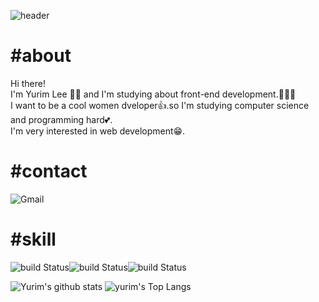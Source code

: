 

<!--
**lyl117/lyl117** is a ✨ _special_ ✨ repository because its `README.md` (this file) appears on your GitHub profile.

Here are some ideas to get you started:

- 🔭 I’m currently working on ...
- 🌱 I’m currently learning ...
- 👯 I’m looking to collaborate on ...
- 🤔 I’m looking for help with ...
- 💬 Ask me about ...
- 📫 How to reach me: ...
- 😄 Pronouns: ...
- ⚡ Fun fact: ...
-->
![header](https://capsule-render.vercel.app/api?type=waving&color=FFDF80&hight=200&section=header&text=😄Yuyu👩🏻‍💻&fontSize=70&fontColor=F7F7F9)
# #about
Hi there! <br>
I'm Yurim Lee 👩🏻 and I'm studying about front-end development.👩🏻‍💻<br>
I want to be a cool women dveloper👍.so I'm studying computer science and programming hard💕.<br>
I'm very interested in web development😁.<br>

# #contact
![Gmail](https://img.shields.io/badge/Gmail-F7DF1E?style=flat-square&logo=Gmail&logoColor=black)

# #skill
![build Status](https://img.shields.io/badge/-javascript-ffffff?style=flat&logo=javascript)![build Status](https://img.shields.io/badge/-html-FFAC7D?style=flat&logo=html5)![build Status](https://img.shields.io/badge/-css-7D8AFF?style=flat&logo=css3)

![Yurim's github stats](https://github-readme-stats.vercel.app/api?username=lyl117&theme=merko)    ![yurim's Top Langs](https://github-readme-stats.vercel.app/api/top-langs?username=lyl117&layout=compact&theme=dracula)
